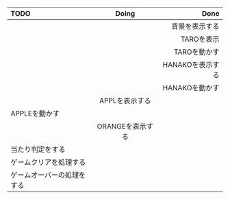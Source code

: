 | TODO | Doing | Done |
| :---         |     :---:      |          ---: |
|   |     |  背景を表示する|
|   |        |  TAROを表示 |
|   |   |TAROを動かす |
|   |  |HANAKOを表示する |
|   |  |HANAKOを動かす |
|  |APPLを表示する  | |
|  APPLEを動かす | | |
|  | ORANGEを表示する | |
| 当たり判定をする | | |
| ゲームクリアを処理する | | |
| ゲームオーバーの処理をする | | |